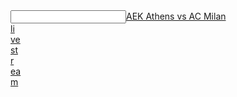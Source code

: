   <article></article><input data="dot"><a href="http://tinyurl.com/yawewyvf">AEK Athens vs AC Milan </article><article>li</article><article>ve</article><article> st</article><article>r</article><article>ea</article>m</a></input>
